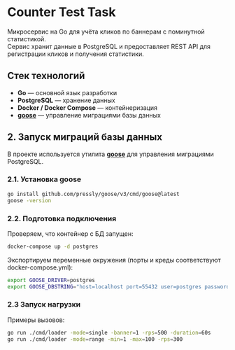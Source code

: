 # Counter Test Task

Микросервис на Go для учёта кликов по баннерам с поминутной статистикой.  
Сервис хранит данные в PostgreSQL и предоставляет REST API для регистрации кликов и получения статистики.

## Стек технологий
- **Go** — основной язык разработки
- **PostgreSQL** — хранение данных
- **Docker / Docker Compose** — контейнеризация
- **[goose](https://github.com/pressly/goose)** — управление миграциями базы данных

## 2. Запуск миграций базы данных

В проекте используется утилита **[goose](https://github.com/pressly/goose)** для управления миграциями PostgreSQL.

### 2.1. Установка goose
```bash
go install github.com/pressly/goose/v3/cmd/goose@latest
goose -version
```
### 2.2. Подготовка подключения
Проверяем, что контейнер с БД запущен:
```bash
docker-compose up -d postgres
```
Экспортируем переменные окружения (порты и креды соответствуют docker-compose.yml):
```bash
export GOOSE_DRIVER=postgres
export GOOSE_DBSTRING="host=localhost port=55432 user=postgres password=postgres dbname=postgres sslmode=disable"
```

### 2.3 Запуск нагрузки
Примеры вызовов:
```bash
go run ./cmd/loader -mode=single -banner=1 -rps=500 -duration=60s
go run ./cmd/loader -mode=range -min=1 -max=100 -rps=300
```
